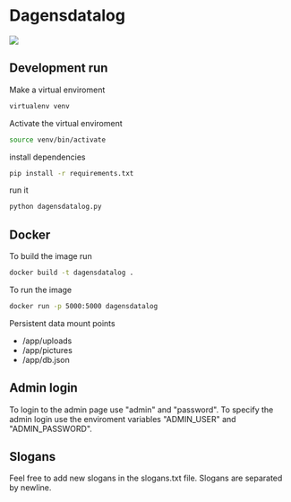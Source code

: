# Dagensdatalog 

[![](https://img.shields.io/docker/build/dagensdatalog/dagensdatalog-website.svg)](https://hub.docker.com/r/dagensdatalog/dagensdatalog-website/builds/)  

## Development run

Make a virtual enviroment

```bash
virtualenv venv
```
Activate the virtual enviroment

```bash
source venv/bin/activate
```

install dependencies

```bash
pip install -r requirements.txt
```
run it

```bash
python dagensdatalog.py
```

## Docker

To build the image run

```bash
docker build -t dagensdatalog .
```

To run the image 

```bash
docker run -p 5000:5000 dagensdatalog
```

Persistent data mount points

-   /app/uploads
-   /app/pictures
-   /app/db.json

## Admin login

To login to the admin page use "admin" and "password".
To specify the admin login use the enviroment variables "ADMIN_USER" and "ADMIN_PASSWORD".

## Slogans

Feel free to add new slogans in the slogans.txt file. Slogans are separated by newline.
